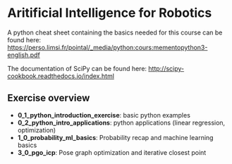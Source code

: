 # Aritificial Intelligence for Robotics

A python cheat sheet containing the basics needed for this course can be found here: https://perso.limsi.fr/pointal/_media/python:cours:mementopython3-english.pdf

The documentation of SciPy can be found here: http://scipy-cookbook.readthedocs.io/index.html

## Exercise overview

* **0\_1\_python\_introduction\_exercise**: basic python examples
* **0\_2\_python\_intro\_applications**: python applications (linear regression, optimization)
* **1\_0\_probability\_ml\_basics**: Probability recap and machine learning basics
* **3\_0\_pgo\_icp**: Pose graph optimization and iterative closest point
